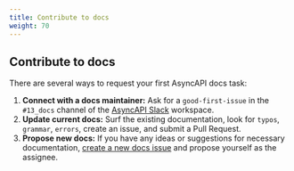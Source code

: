 ```yaml
---
title: Contribute to docs
weight: 70
---
```


## Contribute to docs

There are several ways to request your first AsyncAPI docs task:

1. **Connect with a docs maintainer:** Ask for a `good-first-issue` in the `#13_docs` channel of the [AsyncAPI Slack](https://www.asyncapi.com/slack-invite) workspace.
2. **Update current docs:** Surf the existing documentation, look for `typos`, `grammar`, `errors`, create an issue, and submit a Pull Request.
3. **Propose new docs:** If you have any ideas or suggestions for necessary documentation, [create a new docs issue](https://github.com/asyncapi/website/issues/new?labels=%F0%9F%93%91+docs&projects=&template=docs.yml&title=%5B%F0%9F%93%91+Docs%5D%3A+) and propose yourself as the assignee.

